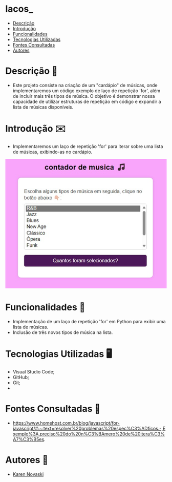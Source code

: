 # lacos_
 
* [Descrição](#descrição)
* [Introdução](#introdução)
* [Funcionalidades](#funcionalidades)
* [Tecnologias Utilizadas](#tecnologias-utilizadas)
* [Fontes Consultadas](#fontes-consultadas)
* [Autores](#autores)
 
# Descrição 📖
- Este projeto consiste na criação de um "cardápio" de músicas, onde implementaremos um código exemplo de laço de repetição 'for', além de incluir mais três tipos de música. O objetivo é demonstrar nossa capacidade de utilizar estruturas de repetição em código e expandir a lista de músicas disponíveis.
 
# Introdução ✉️
- Implementaremos um laço de repetição 'for' para iterar sobre uma lista de músicas, exibindo-as no cardápio.
 
<img src= "capturacontadordemusica.jpeg">
 
# Funcionalidades 🧠
- Implementação de um laço de repetição 'for' em Python para exibir uma lista de músicas.
- Inclusão de três novos tipos de música na lista.
 
# Tecnologias Utilizadas 🖥️  
- Visual Studio Code;
- GitHub;
- Git;
-
 
# Fontes Consultadas 🔗
- https://www.homehost.com.br/blog/javascript/for-javascript/#:~:text=resolver%20problemas%20espec%C3%ADficos.-,Exemplo%3A,preciso%20do%20n%C3%BAmero%20de%20itera%C3%A7%C3%B5es.
 
# Autores 👥
- [Karen Novaski](https://github.com/karenovaski)